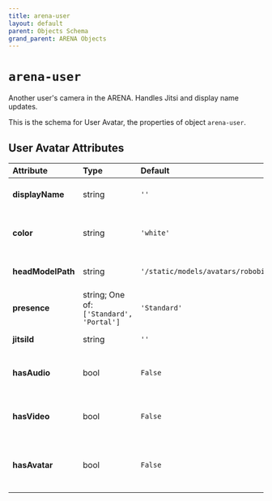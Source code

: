 ```yaml
---
title: arena-user
layout: default
parent: Objects Schema
grand_parent: ARENA Objects
---
```


<!--CAUTION: This file is autogenerated from https://github.com/arenaxr/arena-schemas. Changes made here may be overwritten.-->


`arena-user`
============


Another user's camera in the ARENA. Handles Jitsi and display name updates.

This is the schema for User Avatar, the properties of object `arena-user`.

User Avatar Attributes
-----------------------

|Attribute|Type|Default|Description|Required|
| :--- | :--- | :--- | :--- | :--- |
|**displayName**|string|```''```|User display name.|Yes|
|**color**|string|```'white'```|The color for the user's name text.|Yes|
|**headModelPath**|string|```'/static/models/avatars/robobit.glb'```|Path to user avatar head model.|Yes|
|**presence**|string; One of: ```['Standard', 'Portal']```|```'Standard'```|Type of presence for user.|No|
|**jitsiId**|string|```''```|User Jitsi ID.|No|
|**hasAudio**|bool|```False```|Whether the user has audio on.|No|
|**hasVideo**|bool|```False```|Whether the user has video on.|No|
|**hasAvatar**|bool|```False```|Whether the user has facial feature capture on.|No|
